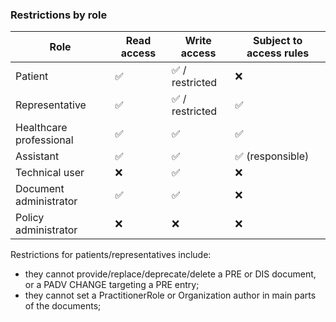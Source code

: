 ### Restrictions by role

| Role                    | Read access | Write access   | Subject to access rules |
|-------------------------|-------------|----------------|-------------------------|
| Patient                 | ✅           | ✅ / restricted | ❌                       |
| Representative          | ✅           | ✅ / restricted | ✅                       |
| Healthcare professional | ✅           | ✅              | ✅                       |
| Assistant               | ✅           | ✅              | ✅ (responsible)         |
| Technical user          | ❌           | ✅              | ❌                       | <!-- This may change -->
| Document administrator  | ✅           | ✅              | ❌                       |
| Policy administrator    | ❌           | ❌              | ❌                       |

Restrictions for patients/representatives include:

- they cannot provide/replace/deprecate/delete a PRE or DIS document, or a PADV CHANGE targeting a PRE entry;
- they cannot set a PractitionerRole or Organization author in main parts of the documents;
